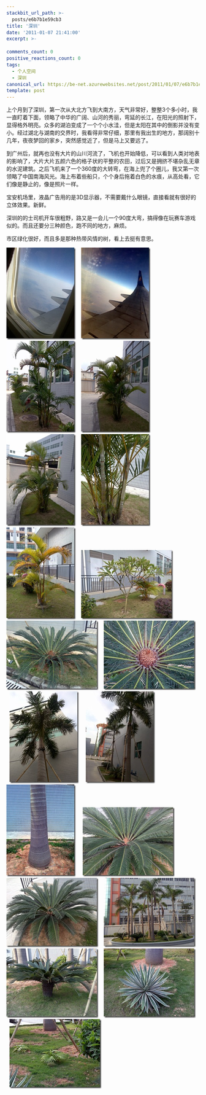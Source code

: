 ```yaml
---
stackbit_url_path: >-
  posts/e6b7b1e59cb3
title: '深圳'
date: '2011-01-07 21:41:00'
excerpt: >-
  
comments_count: 0
positive_reactions_count: 0
tags: 
  - 个人空间
  - 深圳
canonical_url: https://be-net.azurewebsites.net/post/2011/01/07/e6b7b1e59cb3
template: post
---
```

<p>上个月到了深圳，第一次从大北方飞到大南方，天气非常好，整整3个多小时，我一直盯着下面，领略了中华的广阔、山河的秀丽，弯延的长江，在阳光的照射下，显得格外明亮。众多的湖泊变成了一个个小水洼，但是太阳在其中的倒影并没有变小。经过湖北与湖南的交界时，我看得非常仔细，那里有我出生的地方，那阔别十几年，夜夜梦回的家乡，突然感觉近了，但是马上又要远了。</p>  <p>到广州后，就再也没有大片的山川河流了，飞机也开始降低，可以看到人类对地表的影响了，大片大片五颜六色的格子状的平整的农田，过后又是拥挤不堪杂乱无章的水泥建筑。之后飞机来了一个360度的大转弯，在海上兜了个圈儿，我又第一次领略了中国南海风光。海上布着些船只，个个身后拖着白色的水痕，从高处看，它们像是静止的，像是照片一样。</p>  <p>宝安机场里，液晶广告用的是3D显示器，不需要戴什么眼镜，直接看就有很好的立体效果。新鲜。</p>  <p>深圳的的士司机开车很粗野，路又是一会儿一个90度大弯，搞得像在玩赛车游戏似的。而且还要分三种颜色，跑不同的地方，麻烦。</p>  <p>市区绿化很好，而且多是那种热带风情的树，看上去挺有意思。</p>  <p><a href="https://raw.githubusercontent.com/Jeff-Tian/blogengine.net/master/Source/BlogEngine/BlogEngine.NET/App_Data/files/image_110.png"><img style="background-image: none; border-right-width: 0px; margin: 0px 10px 0px 0px; padding-left: 0px; padding-right: 0px; display: inline; border-top-width: 0px; border-bottom-width: 0px; border-left-width: 0px; padding-top: 0px" title="深圳" border="0" alt="深圳" src="https://raw.githubusercontent.com/Jeff-Tian/blogengine.net/master/Source/BlogEngine/BlogEngine.NET/App_Data/files/image_thumb_106.png" width="181" height="240" /></a> <a href="https://raw.githubusercontent.com/Jeff-Tian/blogengine.net/master/Source/BlogEngine/BlogEngine.NET/App_Data/files/image_111.png"><img style="background-image: none; border-right-width: 0px; margin: 0px 10px 0px 0px; padding-left: 0px; padding-right: 0px; display: inline; border-top-width: 0px; border-bottom-width: 0px; border-left-width: 0px; padding-top: 0px" title="深圳" border="0" alt="深圳" src="https://raw.githubusercontent.com/Jeff-Tian/blogengine.net/master/Source/BlogEngine/BlogEngine.NET/App_Data/files/image_thumb_107.png" width="181" height="240" /></a> <a href="https://raw.githubusercontent.com/Jeff-Tian/blogengine.net/master/Source/BlogEngine/BlogEngine.NET/App_Data/files/image_112.png"><img style="background-image: none; border-right-width: 0px; margin: 0px 10px 0px 0px; padding-left: 0px; padding-right: 0px; display: inline; border-top-width: 0px; border-bottom-width: 0px; border-left-width: 0px; padding-top: 0px" title="深圳" border="0" alt="深圳" src="https://raw.githubusercontent.com/Jeff-Tian/blogengine.net/master/Source/BlogEngine/BlogEngine.NET/App_Data/files/image_thumb_108.png" width="181" height="240" /></a> <a href="https://raw.githubusercontent.com/Jeff-Tian/blogengine.net/master/Source/BlogEngine/BlogEngine.NET/App_Data/files/image_113.png"><img style="background-image: none; border-right-width: 0px; margin: 0px 10px 0px 0px; padding-left: 0px; padding-right: 0px; display: inline; border-top-width: 0px; border-bottom-width: 0px; border-left-width: 0px; padding-top: 0px" title="深圳" border="0" alt="深圳" src="https://raw.githubusercontent.com/Jeff-Tian/blogengine.net/master/Source/BlogEngine/BlogEngine.NET/App_Data/files/image_thumb_109.png" width="181" height="240" /></a> <a href="https://raw.githubusercontent.com/Jeff-Tian/blogengine.net/master/Source/BlogEngine/BlogEngine.NET/App_Data/files/image_114.png"><img style="background-image: none; border-right-width: 0px; margin: 0px 10px 0px 0px; padding-left: 0px; padding-right: 0px; display: inline; border-top-width: 0px; border-bottom-width: 0px; border-left-width: 0px; padding-top: 0px" title="深圳" border="0" alt="深圳" src="https://raw.githubusercontent.com/Jeff-Tian/blogengine.net/master/Source/BlogEngine/BlogEngine.NET/App_Data/files/image_thumb_110.png" width="181" height="240" /></a> <a href="https://raw.githubusercontent.com/Jeff-Tian/blogengine.net/master/Source/BlogEngine/BlogEngine.NET/App_Data/files/image_115.png"><img style="background-image: none; border-right-width: 0px; margin: 0px 10px 0px 0px; padding-left: 0px; padding-right: 0px; display: inline; border-top-width: 0px; border-bottom-width: 0px; border-left-width: 0px; padding-top: 0px" title="深圳" border="0" alt="深圳" src="https://raw.githubusercontent.com/Jeff-Tian/blogengine.net/master/Source/BlogEngine/BlogEngine.NET/App_Data/files/image_thumb_111.png" width="181" height="240" /></a> <a href="https://raw.githubusercontent.com/Jeff-Tian/blogengine.net/master/Source/BlogEngine/BlogEngine.NET/App_Data/files/image_116.png"><img style="background-image: none; border-right-width: 0px; margin: 0px 10px 0px 0px; padding-left: 0px; padding-right: 0px; display: inline; border-top-width: 0px; border-bottom-width: 0px; border-left-width: 0px; padding-top: 0px" title="深圳" border="0" alt="深圳" src="https://raw.githubusercontent.com/Jeff-Tian/blogengine.net/master/Source/BlogEngine/BlogEngine.NET/App_Data/files/image_thumb_112.png" width="181" height="240" /></a> <a href="https://raw.githubusercontent.com/Jeff-Tian/blogengine.net/master/Source/BlogEngine/BlogEngine.NET/App_Data/files/image_117.png"><img style="background-image: none; border-right-width: 0px; margin: 0px 10px 0px 0px; padding-left: 0px; padding-right: 0px; display: inline; border-top-width: 0px; border-bottom-width: 0px; border-left-width: 0px; padding-top: 0px" title="深圳" border="0" alt="深圳" src="https://raw.githubusercontent.com/Jeff-Tian/blogengine.net/master/Source/BlogEngine/BlogEngine.NET/App_Data/files/image_thumb_113.png" width="240" height="181" /></a> <a href="https://raw.githubusercontent.com/Jeff-Tian/blogengine.net/master/Source/BlogEngine/BlogEngine.NET/App_Data/files/image_118.png"><img style="background-image: none; border-right-width: 0px; margin: 0px 10px 0px 0px; padding-left: 0px; padding-right: 0px; display: inline; border-top-width: 0px; border-bottom-width: 0px; border-left-width: 0px; padding-top: 0px" title="深圳" border="0" alt="深圳" src="https://raw.githubusercontent.com/Jeff-Tian/blogengine.net/master/Source/BlogEngine/BlogEngine.NET/App_Data/files/image_thumb_114.png" width="240" height="181" /></a> <a href="https://raw.githubusercontent.com/Jeff-Tian/blogengine.net/master/Source/BlogEngine/BlogEngine.NET/App_Data/files/image_119.png"><img style="background-image: none; border-right-width: 0px; margin: 0px 10px 0px 0px; padding-left: 0px; padding-right: 0px; display: inline; border-top-width: 0px; border-bottom-width: 0px; border-left-width: 0px; padding-top: 0px" title="深圳" border="0" alt="深圳" src="https://raw.githubusercontent.com/Jeff-Tian/blogengine.net/master/Source/BlogEngine/BlogEngine.NET/App_Data/files/image_thumb_115.png" width="240" height="181" /></a>&#160; <a href="https://raw.githubusercontent.com/Jeff-Tian/blogengine.net/master/Source/BlogEngine/BlogEngine.NET/App_Data/files/image_120.png"><img style="background-image: none; border-right-width: 0px; margin: 0px 10px 0px 0px; padding-left: 0px; padding-right: 0px; display: inline; border-top-width: 0px; border-bottom-width: 0px; border-left-width: 0px; padding-top: 0px" title="深圳" border="0" alt="深圳" src="https://raw.githubusercontent.com/Jeff-Tian/blogengine.net/master/Source/BlogEngine/BlogEngine.NET/App_Data/files/image_thumb_116.png" width="181" height="240" /></a>&#160; <a href="https://raw.githubusercontent.com/Jeff-Tian/blogengine.net/master/Source/BlogEngine/BlogEngine.NET/App_Data/files/image_121.png"><img style="background-image: none; border-right-width: 0px; margin: 0px 10px 0px 0px; padding-left: 0px; padding-right: 0px; display: inline; border-top-width: 0px; border-bottom-width: 0px; border-left-width: 0px; padding-top: 0px" title="深圳" border="0" alt="深圳" src="https://raw.githubusercontent.com/Jeff-Tian/blogengine.net/master/Source/BlogEngine/BlogEngine.NET/App_Data/files/image_thumb_117.png" width="181" height="240" /></a> <a href="https://raw.githubusercontent.com/Jeff-Tian/blogengine.net/master/Source/BlogEngine/BlogEngine.NET/App_Data/files/image_122.png"><img style="background-image: none; border-right-width: 0px; margin: 0px 10px 0px 0px; padding-left: 0px; padding-right: 0px; display: inline; border-top-width: 0px; border-bottom-width: 0px; border-left-width: 0px; padding-top: 0px" title="深圳" border="0" alt="深圳" src="https://raw.githubusercontent.com/Jeff-Tian/blogengine.net/master/Source/BlogEngine/BlogEngine.NET/App_Data/files/image_thumb_118.png" width="181" height="240" /></a>&#160; <a href="https://raw.githubusercontent.com/Jeff-Tian/blogengine.net/master/Source/BlogEngine/BlogEngine.NET/App_Data/files/image_123.png"><img style="background-image: none; border-right-width: 0px; margin: 0px 10px 0px 0px; padding-left: 0px; padding-right: 0px; display: inline; border-top-width: 0px; border-bottom-width: 0px; border-left-width: 0px; padding-top: 0px" title="深圳" border="0" alt="深圳" src="https://raw.githubusercontent.com/Jeff-Tian/blogengine.net/master/Source/BlogEngine/BlogEngine.NET/App_Data/files/image_thumb_119.png" width="240" height="181" /></a> <a href="https://raw.githubusercontent.com/Jeff-Tian/blogengine.net/master/Source/BlogEngine/BlogEngine.NET/App_Data/files/image_124.png"><img style="background-image: none; border-right-width: 0px; margin: 0px 10px 0px 0px; padding-left: 0px; padding-right: 0px; display: inline; border-top-width: 0px; border-bottom-width: 0px; border-left-width: 0px; padding-top: 0px" title="深圳" border="0" alt="深圳" src="https://raw.githubusercontent.com/Jeff-Tian/blogengine.net/master/Source/BlogEngine/BlogEngine.NET/App_Data/files/image_thumb_120.png" width="240" height="181" /></a> <a href="https://raw.githubusercontent.com/Jeff-Tian/blogengine.net/master/Source/BlogEngine/BlogEngine.NET/App_Data/files/image_125.png"><img style="background-image: none; border-right-width: 0px; margin: 0px 10px 0px 0px; padding-left: 0px; padding-right: 0px; display: inline; border-top-width: 0px; border-bottom-width: 0px; border-left-width: 0px; padding-top: 0px" title="深圳" border="0" alt="深圳" src="https://raw.githubusercontent.com/Jeff-Tian/blogengine.net/master/Source/BlogEngine/BlogEngine.NET/App_Data/files/image_thumb_121.png" width="240" height="181" /></a> <a href="https://raw.githubusercontent.com/Jeff-Tian/blogengine.net/master/Source/BlogEngine/BlogEngine.NET/App_Data/files/image_126.png"><img style="background-image: none; border-right-width: 0px; margin: 0px 10px 0px 0px; padding-left: 0px; padding-right: 0px; display: inline; border-top-width: 0px; border-bottom-width: 0px; border-left-width: 0px; padding-top: 0px" title="深圳" border="0" alt="深圳" src="https://raw.githubusercontent.com/Jeff-Tian/blogengine.net/master/Source/BlogEngine/BlogEngine.NET/App_Data/files/image_thumb_122.png" width="240" height="181" /></a> <a href="https://raw.githubusercontent.com/Jeff-Tian/blogengine.net/master/Source/BlogEngine/BlogEngine.NET/App_Data/files/image_127.png"><img style="background-image: none; border-right-width: 0px; margin: 0px 10px 0px 0px; padding-left: 0px; padding-right: 0px; display: inline; border-top-width: 0px; border-bottom-width: 0px; border-left-width: 0px; padding-top: 0px" title="深圳" border="0" alt="深圳" src="https://raw.githubusercontent.com/Jeff-Tian/blogengine.net/master/Source/BlogEngine/BlogEngine.NET/App_Data/files/image_thumb_123.png" width="240" height="181" /></a>&#160; <a href="https://raw.githubusercontent.com/Jeff-Tian/blogengine.net/master/Source/BlogEngine/BlogEngine.NET/App_Data/files/image_128.png"><img style="background-image: none; border-right-width: 0px; margin: 0px 10px 0px 0px; padding-left: 0px; padding-right: 0px; display: inline; border-top-width: 0px; border-bottom-width: 0px; border-left-width: 0px; padding-top: 0px" title="深圳" border="0" alt="深圳" src="https://raw.githubusercontent.com/Jeff-Tian/blogengine.net/master/Source/BlogEngine/BlogEngine.NET/App_Data/files/image_thumb_124.png" width="240" height="181" /></a></p>